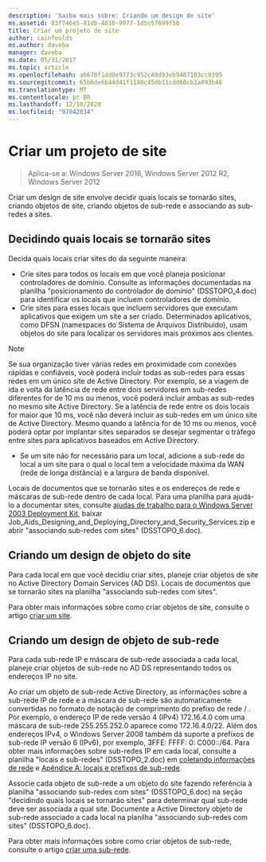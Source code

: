 ```yaml
---
description: 'Saiba mais sobre: Criando um design de site'
ms.assetid: 83f746e5-81db-4610-9977-1d5c57699f50
title: Criar um projeto de site
author: iainfoulds
ms.author: daveba
manager: daveba
ms.date: 05/31/2017
ms.topic: article
ms.openlocfilehash: a6670f1dd0e9773c952c40d93eb9407103cc0395
ms.sourcegitcommit: 65b6de6b44d41f1180c45db11cdd60cb2a093b46
ms.translationtype: MT
ms.contentlocale: pt-BR
ms.lasthandoff: 12/10/2020
ms.locfileid: "97042034"
---
```

# <a name="creating-a-site-design"></a>Criar um projeto de site

> Aplica-se a: Windows Server 2016, Windows Server 2012 R2, Windows Server 2012

Criar um design de site envolve decidir quais locais se tornarão sites, criando objetos de site, criando objetos de sub-rede e associando as sub-redes a sites.

## <a name="deciding-which-locations-will-become-sites"></a>Decidindo quais locais se tornarão sites

Decida quais locais criar sites do da seguinte maneira:

- Crie sites para todos os locais em que você planeja posicionar controladores de domínio. Consulte as informações documentadas na planilha "posicionamento do controlador de domínio" (DSSTOPO_4.doc) para identificar os locais que incluem controladores de domínio.
- Crie sites para esses locais que incluem servidores que executam aplicativos que exigem um site a ser criado. Determinados aplicativos, como DFSN (namespaces do Sistema de Arquivos Distribuído), usam objetos do site para localizar os servidores mais próximos aos clientes.

> [!NOTE]
> Se sua organização tiver várias redes em proximidade com conexões rápidas e confiáveis, você poderá incluir todas as sub-redes para essas redes em um único site de Active Directory. Por exemplo, se a viagem de ida e volta da latência de rede entre dois servidores em sub-redes diferentes for de 10 ms ou menos, você poderá incluir ambas as sub-redes no mesmo site Active Directory. Se a latência de rede entre os dois locais for maior que 10 ms, você não deverá incluir as sub-redes em um único site de Active Directory. Mesmo quando a latência for de 10 ms ou menos, você poderá optar por implantar sites separados se desejar segmentar o tráfego entre sites para aplicativos baseados em Active Directory.

- Se um site não for necessário para um local, adicione a sub-rede do local a um site para o qual o local tem a velocidade máxima da WAN (rede de longa distância) e a largura de banda disponível.

Locais de documentos que se tornarão sites e os endereços de rede e máscaras de sub-rede dentro de cada local. Para uma planilha para ajudá-lo a documentar sites, consulte [ajudas de trabalho para o Windows Server 2003 Deployment Kit](https://microsoft.com/download/details.aspx?id=9608), baixar Job_Aids_Designing_and_Deploying_Directory_and_Security_Services.zip e abrir "associando sub-redes com sites" (DSSTOPO_6.doc).

## <a name="creating-a-site-object-design"></a>Criando um design de objeto do site

Para cada local em que você decidiu criar sites, planeje criar objetos de site no Active Directory Domain Services (AD DS). Locais de documentos que se tornarão sites na planilha "associando sub-redes com sites".

Para obter mais informações sobre como criar objetos de site, consulte o artigo [criar um site](/previous-versions/windows/it-pro/windows-server-2008-r2-and-2008/cc772304(v=ws.11)).

## <a name="creating-a-subnet-object-design"></a>Criando um design de objeto de sub-rede

Para cada sub-rede IP e máscara de sub-rede associada a cada local, planeje criar objetos de sub-rede no AD DS representando todos os endereços IP no site.

Ao criar um objeto de sub-rede Active Directory, as informações sobre a sub-rede IP de rede e a máscara de sub-rede são automaticamente convertidas no formato de notação de comprimento do prefixo de rede <IP address> / <prefix length> . Por exemplo, o endereço IP de rede versão 4 (IPv4) 172.16.4.0 com uma máscara de sub-rede 255.255.252.0 aparece como 172.16.4.0/22. Além dos endereços IPv4, o Windows Server 2008 também dá suporte a prefixos de sub-rede IP versão 6 (IPv6), por exemplo, 3FFE: FFFF: 0: C000::/64. Para obter mais informações sobre sub-redes IP em cada local, consulte a planilha "locais e sub-redes" (DSSTOPO_2.doc) em [coletando informações de rede](../../ad-ds/plan/Collecting-Network-Information.md) e [Apêndice A: locais e prefixos de sub-rede](Appendix-A--Locations-and-Subnet-Prefixes.md).

Associe cada objeto de sub-rede a um objeto do site fazendo referência à planilha "associando sub-redes com sites" (DSSTOPO_6.doc) na seção "decidindo quais locais se tornarão sites" para determinar qual sub-rede deve ser associada a qual site. Documente a Active Directory objeto de sub-rede associado a cada local na planilha "associando sub-redes com sites" (DSSTOPO_6.doc).

Para obter mais informações sobre como criar objetos de sub-rede, consulte o artigo [criar uma sub-rede](/previous-versions/windows/it-pro/windows-server-2008-r2-and-2008/cc770372(v=ws.11)).

